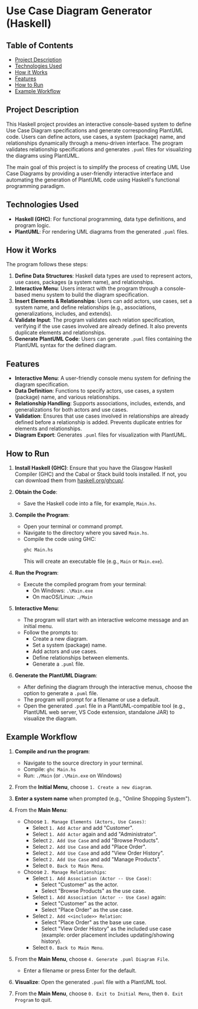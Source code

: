 # Use Case Diagram Generator (Haskell)

## Table of Contents

- [Project Description](#project-description)
- [Technologies Used](#technologies-used)
- [How it Works](#how-it-works)
- [Features](#features)
- [How to Run](#how-to-run)
- [Example Workflow](#example-workflow)

## Project Description

This Haskell project provides an interactive console-based system to define Use Case Diagram specifications and generate corresponding PlantUML code. Users can define actors, use cases, a system (package) name, and relationships dynamically through a menu-driven interface. The program validates relationship specifications and generates `.puml` files for visualizing the diagrams using PlantUML.

The main goal of this project is to simplify the process of creating UML Use Case Diagrams by providing a user-friendly interactive interface and automating the generation of PlantUML code using Haskell's functional programming paradigm.

## Technologies Used

- **Haskell (GHC)**: For functional programming, data type definitions, and program logic.
- **PlantUML**: For rendering UML diagrams from the generated `.puml` files.

## How it Works

The program follows these steps:
1.  **Define Data Structures**: Haskell data types are used to represent actors, use cases, packages (a system name), and relationships.
2.  **Interactive Menu**: Users interact with the program through a console-based menu system to build the diagram specification.
3.  **Insert Elements & Relationships**: Users can add actors, use cases, set a system name, and define relationships (e.g., associations, generalizations, includes, and extends).
4.  **Validate Input**: The program validates each relation specification, verifying if the use cases involved are already defined. It also prevents duplicate elements and relationships.
5.  **Generate PlantUML Code**: Users can generate `.puml` files containing the PlantUML syntax for the defined diagram.

## Features

-   **Interactive Menu**: A user-friendly console menu system for defining the diagram specification.
-   **Data Definition**: Functions to specify actors, use cases, a system (package) name, and various relationships.
-   **Relationship Handling**: Supports associations, includes, extends, and generalizations for both actors and use cases.
-   **Validation**: Ensures that use cases involved in relationships are already defined before a relationship is added. Prevents duplicate entries for elements and relationships.
-   **Diagram Export**: Generates `.puml` files for visualization with PlantUML.

## How to Run

1.  **Install Haskell (GHC)**: Ensure that you have the Glasgow Haskell Compiler (GHC) and the Cabal or Stack build tools installed. If not, you can download them from [haskell.org/ghcup/](https://www.haskell.org/ghcup/).

2.  **Obtain the Code**:
    * Save the Haskell code into a file, for example, `Main.hs`.

3.  **Compile the Program**:
    * Open your terminal or command prompt.
    * Navigate to the directory where you saved `Main.hs`.
    * Compile the code using GHC:
        ```bash
        ghc Main.hs
        ```
        This will create an executable file (e.g., `Main` or `Main.exe`).

4.  **Run the Program**:
    * Execute the compiled program from your terminal:
        * On Windows: `.\Main.exe`
        * On macOS/Linux: `./Main`

5.  **Interactive Menu**:
    * The program will start with an interactive welcome message and an initial menu.
    * Follow the prompts to:
        * Create a new diagram.
        * Set a system (package) name.
        * Add actors and use cases.
        * Define relationships between elements.
        * Generate a `.puml` file.

6.  **Generate the PlantUML Diagram**:
    * After defining the diagram through the interactive menus, choose the option to generate a `.puml` file.
    * The program will prompt for a filename or use a default.
    * Open the generated `.puml` file in a PlantUML-compatible tool (e.g., PlantUML web server, VS Code extension, standalone JAR) to visualize the diagram.

## Example Workflow

1.  **Compile and run the program**:
    * Navigate to the source directory in your terminal.
    * Compile: `ghc Main.hs`
    * Run: `./Main` (or `.\Main.exe` on Windows)

2.  From the **Initial Menu**, choose `1. Create a new diagram`.
3.  **Enter a system name** when prompted (e.g., "Online Shopping System").
4.  From the **Main Menu**:
    * Choose `1. Manage Elements (Actors, Use Cases)`:
        * Select `1. Add Actor` and add "Customer".
        * Select `1. Add Actor` again and add "Administrator".
        * Select `2. Add Use Case` and add "Browse Products".
        * Select `2. Add Use Case` and add "Place Order".
        * Select `2. Add Use Case` and add "View Order History".
        * Select `2. Add Use Case` and add "Manage Products".
        * Select `0. Back to Main Menu`.
    * Choose `2. Manage Relationships`:
        * Select `1. Add Association (Actor -- Use Case)`:
            * Select "Customer" as the actor.
            * Select "Browse Products" as the use case.
        * Select `1. Add Association (Actor -- Use Case)` again:
            * Select "Customer" as the actor.
            * Select "Place Order" as the use case.
        * Select `2. Add <<include>> Relation`:
            * Select "Place Order" as the base use case.
            * Select "View Order History" as the included use case (example: order placement includes updating/showing history).
        * Select `0. Back to Main Menu`.
5.  From the **Main Menu**, choose `4. Generate .puml Diagram File`.
    * Enter a filename or press Enter for the default.
6.  **Visualize**: Open the generated `.puml` file with a PlantUML tool.
7.  From the **Main Menu**, choose `0. Exit to Initial Menu`, then `0. Exit Program` to quit.
